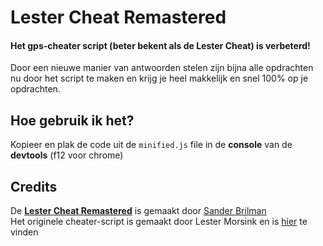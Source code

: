 # Lester Cheat Remastered

#### Het gps-cheater script (beter bekent als de **Lester Cheat**) is verbeterd!<br>
Door een nieuwe manier van antwoorden stelen zijn bijna alle opdrachten nu door het script te maken en krijg je heel makkelijk en snel 100% op je opdrachten.

## Hoe gebruik ik het?
Kopieer en plak de code uit de `minified.js` file in de **console** van de **devtools** (f12 voor chrome)

## Credits

De [**Lester Cheat Remastered**](https://github.com/Sander-Brilman/lester_cheat_remastered) is gemaakt door [Sander Brilman](https://sanderbrilman.nl)
<br>
Het originele cheater-script is gemaakt door Lester Morsink en is [hier](https://github.com/leslmosnk/gps-cheater-script) te vinden
